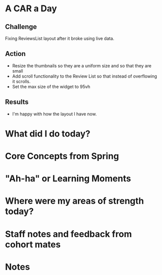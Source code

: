 # A CAR a Day

## Challenge
Fixing ReviewsList layout after it broke using live data.

## Action
- Resize the thumbnails so they are a uniform size and so that they are small
- Add scroll functionality to the Review List so that instead of overflowing it scrolls.
- Set the max size of the widget to 95vh

## Results
- I'm happy with how the layout I have now.


# What did I do today?



# Core Concepts from Spring



# "Ah-ha" or Learning Moments



# Where were my areas of strength today?



# Staff notes and feedback from cohort mates



# Notes